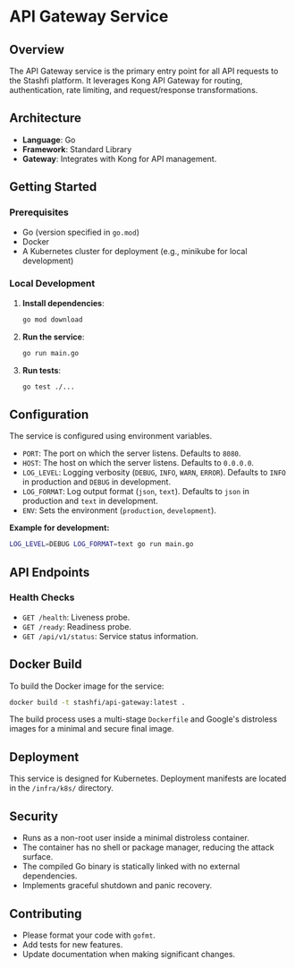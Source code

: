 # API Gateway Service

## Overview
The API Gateway service is the primary entry point for all API requests to the Stashfi platform. It leverages Kong API Gateway for routing, authentication, rate limiting, and request/response transformations.

## Architecture
- **Language**: Go
- **Framework**: Standard Library
- **Gateway**: Integrates with Kong for API management.

## Getting Started

### Prerequisites
- Go (version specified in `go.mod`)
- Docker
- A Kubernetes cluster for deployment (e.g., minikube for local development)

### Local Development
1.  **Install dependencies**:
    ```bash
    go mod download
    ```
2.  **Run the service**:
    ```bash
    go run main.go
    ```
3.  **Run tests**:
    ```bash
    go test ./...
    ```

## Configuration
The service is configured using environment variables.

-   `PORT`: The port on which the server listens. Defaults to `8080`.
-   `HOST`: The host on which the server listens. Defaults to `0.0.0.0`.
-   `LOG_LEVEL`: Logging verbosity (`DEBUG`, `INFO`, `WARN`, `ERROR`). Defaults to `INFO` in production and `DEBUG` in development.
-   `LOG_FORMAT`: Log output format (`json`, `text`). Defaults to `json` in production and `text` in development.
-   `ENV`: Sets the environment (`production`, `development`).

**Example for development:**
```bash
LOG_LEVEL=DEBUG LOG_FORMAT=text go run main.go
```

## API Endpoints

### Health Checks
- `GET /health`: Liveness probe.
- `GET /ready`: Readiness probe.
- `GET /api/v1/status`: Service status information.

## Docker Build
To build the Docker image for the service:
```bash
docker build -t stashfi/api-gateway:latest .
```
The build process uses a multi-stage `Dockerfile` and Google's distroless images for a minimal and secure final image.

## Deployment
This service is designed for Kubernetes. Deployment manifests are located in the `/infra/k8s/` directory.

## Security
- Runs as a non-root user inside a minimal distroless container.
- The container has no shell or package manager, reducing the attack surface.
- The compiled Go binary is statically linked with no external dependencies.
- Implements graceful shutdown and panic recovery.

## Contributing
- Please format your code with `gofmt`.
- Add tests for new features.
- Update documentation when making significant changes.
